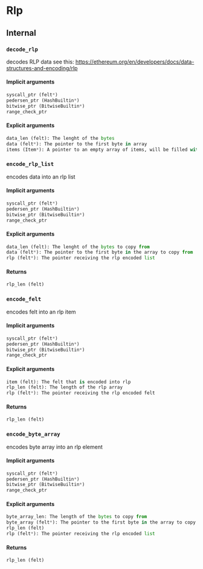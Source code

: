 



# Rlp

## Internal

### `decode_rlp`
  
decodes RLP data see this: https://ethereum.org/en/developers/docs/data-structures-and-encoding/rlp
#### Implicit arguments
  
```python  
syscall_ptr (felt*)  
pedersen_ptr (HashBuiltin*)  
bitwise_ptr (BitwiseBuiltin*)  
range_check_ptr  
```
#### Explicit arguments
  
```python  
data_len (felt): The lenght of the bytes  
data (felt*): The pointer to the first byte in array  
items (Item*): A pointer to an empty array of items, will be filled with found items  
```
### `encode_rlp_list`
  
encodes data into an rlp list
#### Implicit arguments
  
```python  
syscall_ptr (felt*)  
pedersen_ptr (HashBuiltin*)  
bitwise_ptr (BitwiseBuiltin*)  
range_check_ptr  
```
#### Explicit arguments
  
```python  
data_len (felt): The lenght of the bytes to copy from  
data (felt*): The pointer to the first byte in the array to copy from  
rlp (felt*): The pointer receiving the rlp encoded list  
```
#### Returns
  
```python  
rlp_len (felt)  
```
### `encode_felt`
  
encodes felt into an rlp item
#### Implicit arguments
  
```python  
syscall_ptr (felt*)  
pedersen_ptr (HashBuiltin*)  
bitwise_ptr (BitwiseBuiltin*)  
range_check_ptr  
```
#### Explicit arguments
  
```python  
item (felt): The felt that is encoded into rlp  
rlp_len (felt): The length of the rlp array  
rlp (felt*): The pointer receiving the rlp encoded felt  
```
#### Returns
  
```python  
rlp_len (felt)  
```
### `encode_byte_array`
  
encodes byte array into an rlp element
#### Implicit arguments
  
```python  
syscall_ptr (felt*)  
pedersen_ptr (HashBuiltin*)  
bitwise_ptr (BitwiseBuiltin*)  
range_check_ptr  
```
#### Explicit arguments
  
```python  
byte_array_len: The length of the bytes to copy from  
byte_array (felt*): The pointer to the first byte in the array to copy from  
rlp_len (felt)  
rlp (felt*): The pointer receiving the rlp encoded list  
```
#### Returns
  
```python  
rlp_len (felt)  
```